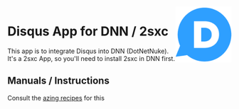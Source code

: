 <img width="25%" src="https://github.com/2sic/App-Disqus/raw/master/app-icon.png" align="right">

# Disqus App for DNN / 2sxc

This app is to integrate Disqus into DNN (DotNetNuke). It's a 2sxc App, so you'll need to install 2sxc in DNN first.

## Manuals / Instructions

Consult the [azing recipes](https://azing.org/2sxc/l/Mek_MCqz/app-disqus) for this